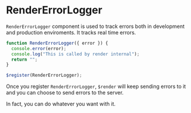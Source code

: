 # RenderErrorLogger

`RenderErrorLogger` component is used to track errors both in development and production enviroments. It tracks real time errors.

```js
function RenderErrorLogger({ error }) {
  console.error(error);
  console.log("This is called by render internal");
  return "";
}

$register(RenderErrorLogger);
```

Once you register `RenderErrorLogger`, `$render` will keep sending errors to it and you can choose to send errors to the server.

In fact, you can do whatever you want with it.
